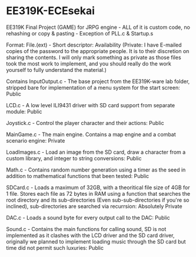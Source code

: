 # EE319K-ECEsekai
EE319K Final Project (GAME) for JRPG engine - ALL of it is custom code, no rehashing or copy &amp; pasting - Exception of PLL.c & Startup.s

Format:
File.(ext) - Short descriptor: Availability (Private: I have E-mailed copies of the password to the appropriate people. It is to their discretion on sharing the contents. I will only mark something as private as those files took the most work to implement, and you should really do the work yourself to fully understand the material.)

Contains
InputOutput.c - The base project from the EE319K-ware lab folder, stripped bare for implementation of a menu system for the start screen: Public

LCD.c - A low level ILI9431 driver with SD card support from separate module: Public

Joystick.c - Control the player character and their actions: Public

MainGame.c - The main engine. Contains a map engine and a combat scenario engine: Private

LoadImages.c - Load an image from the SD card, draw a character from a custom library, and integer to string conversions: Public

Math.c - Contains random number generation using a timer as the seed in addition to mathematical functions that been tested: Public

SDCard.c - Loads a maximum of 32GB, with a theoritical file size of 4GB for 1 file. Stores each file as 72 bytes in RAM using a function that searches the root directory and its sub-directories (Even sub-sub-directories if you're so inclined), sub-directories are searched via recurrsion: Absolutely Private

DAC.c - Loads a sound byte for every output call to the DAC: Public

Sound.c - Contains the main functions for calling sound, SD is not implemented as it clashes with the LCD driver and the SD card driver, originally we planned to implement loading music through the SD card but time did not permit such luxuries: Public
